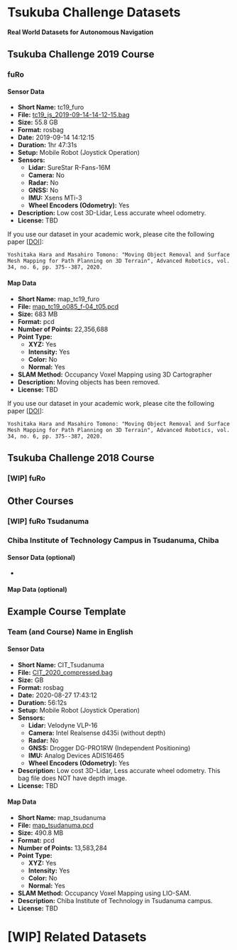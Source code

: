 # Tsukuba Challenge Datasets

**Real World Datasets for Autonomous Navigation**


## Tsukuba Challenge 2019 Course

### fuRo

#### Sensor Data

- **Short Name:** tc19_furo
- **File:** [tc19_js_2019-09-14-14-12-15.bag](https://)
- **Size:** 55.8 GB
- **Format:** rosbag
- **Date:** 2019-09-14 14:12:15
- **Duration:** 1hr 47:31s
- **Setup:** Mobile Robot (Joystick Operation)
- **Sensors:**
  - **Lidar:** SureStar R-Fans-16M
  - **Camera:** No
  - **Radar:** No
  - **GNSS:** No
  - **IMU:** Xsens MTi-3
  - **Wheel Encoders (Odometry):** Yes
- **Description:** Low cost 3D-Lidar, Less accurate wheel odometry.
- **License:** TBD

If you use our dataset in your academic work, please cite the following paper [[DOI](https://doi.org/10.1080/01691864.2020.1717375)]:
```
Yoshitaka Hara and Masahiro Tomono: "Moving Object Removal and Surface Mesh Mapping for Path Planning on 3D Terrain", Advanced Robotics, vol. 34, no. 6, pp. 375--387, 2020.
```


#### Map Data

- **Short Name:** map_tc19_furo
- **File:** [map_tc19_o085_f-04_t05.pcd](https://)
- **Size:** 683 MB
- **Format:** pcd
- **Number of Points:** 22,356,688
- **Point Type:**
  - **XYZ:** Yes
  - **Intensity:** Yes
  - **Color:** No
  - **Normal:** Yes
- **SLAM Method:** Occupancy Voxel Mapping using 3D Cartographer
- **Description:** Moving objects has been removed.
- **License:** TBD

If you use our dataset in your academic work, please cite the following paper [[DOI](https://doi.org/10.1080/01691864.2020.1717375)]:
```
Yoshitaka Hara and Masahiro Tomono: "Moving Object Removal and Surface Mesh Mapping for Path Planning on 3D Terrain", Advanced Robotics, vol. 34, no. 6, pp. 375--387, 2020.
```


## Tsukuba Challenge 2018 Course

### [WIP] fuRo


## Other Courses

### [WIP] fuRo Tsudanuma

### Chiba Institute of Technology Campus in Tsudanuma, Chiba


#### Sensor Data (optional)
- 

#### Map Data (optional)



## Example Course Template

### Team (and Course) Name in English


#### Sensor Data
- **Short Name:** CIT_Tsudanuma
- **File:** [CIT_2020_compressed.bag](https://)
- **Size:**  GB
- **Format:** rosbag
- **Date:** 2020-08-27 17:43:12
- **Duration:** 56:12s
- **Setup:** Mobile Robot (Joystick Operation)
- **Sensors:**
  - **Lidar:** Velodyne VLP-16
  - **Camera:** Intel Realsense d435i (without depth)
  - **Radar:** No
  - **GNSS:** Drogger DG-PRO1RW (Independent Positioning)
  - **IMU:** Analog Devices ADIS16465
  - **Wheel Encoders (Odometry):** Yes
- **Description:** Low cost 3D-Lidar, Less accurate wheel odometry. This bag file does NOT have depth image.
- **License:** TBD



#### Map Data
- **Short Name:** map_tsudanuma
- **File:** [map_tsudanuma.pcd](https://drive.google.com/file/d/19HeoDbAmwfxLW40NhZFPQGvRZKuip62B/view?usp=sharing)
- **Size:** 490.8 MB
- **Format:** pcd
- **Number of Points:** 13,583,284
- **Point Type:**
  - **XYZ:** Yes
  - **Intensity:** Yes
  - **Color:** No
  - **Normal:** Yes
- **SLAM Method:** Occupancy Voxel Mapping using LIO-SAM.
- **Description:** Chiba Institute of Technology in Tsudanuma campus.
- **License:** TBD



# [WIP] Related Datasets
